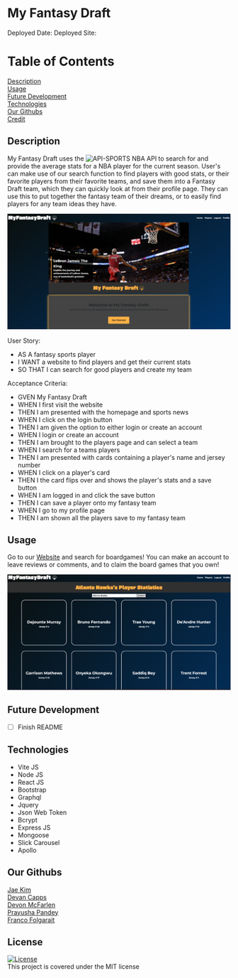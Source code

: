 # My Fantasy Draft

Deployed Date: 
Deployed Site: 

# Table of Contents

[Description](#description) <br>
[Usage](#usage) <br>
[Future Development](#future-development)<br>
[Technologies](#technologies)<br>
[Our Githubs](#githubs) <br>
[Credit](#credit) <br>
  
## Description <a name="description"></a>
  
My Fantasy Draft uses the ![API-SPORTS NBA API](https://rapidapi.com/api-sports/api/api-nba) to search for and provide the average stats for a NBA player for the current season. User's can make use of our search function to find players with good stats, or their favorite players from their favorite teams, and save them into a Fantasy Draft team, which they can quickly look at from their profile page. They can use this to put together the fantasy team of their dreams, or to easily find players for any team ideas they have.

![Website Screenshot](./public/landingpage.png)

User Story:
- AS A fantasy sports player
- I WANT a website to find players and get their current stats
- SO THAT I can search for good players and create my team

Acceptance Criteria:
- GVEN My Fantasy Draft
- WHEN I first visit the website
- THEN I am presented with the homepage and sports news
- WHEN I click on the login button
- THEN I am given the option to either login or create an account
- WHEN I login or create an account
- THEN I am brought to the players page and can select a team
- WHEN I search for a teams players
- THEN I am presented with cards containing a player's name and jersey number
- WHEN I click on a player's card
- THEN I the card flips over and shows the player's stats and a save button
- WHEN I am logged in and click the save button
- THEN I can save a player onto my fantasy team
- WHEN I go to my profile page
- THEN I am shown all the players save to my fantasy team

## Usage <a name="usage"></a>

Go to our [Website]() and search for boardgames! You can make an account to leave reviews or comments, and to claim the board games that you own!

![Website Screenshot](./public/playerspage.png)

## Future Development <a name="future-development"></a>

- [ ] Finish README

## Technologies <a name="technologies"></a>

<ul>
    <li>Vite JS</li>
    <li>Node JS</li>
    <li>React JS</li>
    <li>Bootstrap</li>
    <li>Graphql</li>
    <li>Jquery</li>
    <li>Json Web Token</li>
    <li>Bcrypt</li>
    <li>Express JS</li>
    <li>Mongoose</li>
    <li>Slick Carousel</li>
    <li>Apollo</li>
</ul>

## Our Githubs <a name="githubs"></a>

[Jae Kim](https://github.com/Jaek23) <br>
[Devan Capps](https://github.com/devancapps) <br>
[Devon McFarlen](https://github.com/DevonMcFarlen) <br>
[Prayusha Pandey](https://github.com/prayushapandey04) <br>
[Franco Folgarait](https://github.com/frankiebelize) <br>

## License
[![License](https://img.shields.io/badge/License-MIT-yellow.svg)](https://opensource.org/licenses/MIT) <br> This project is covered under the MIT license
